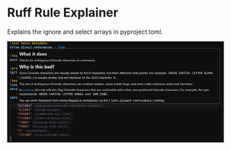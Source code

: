 # Ruff Rule Explainer

Explains the ignore and select arrays in pyproject.toml.

![Preview](./assets/image.png)
